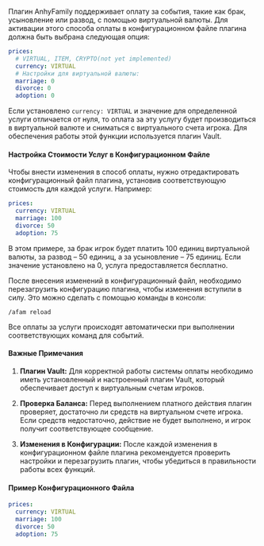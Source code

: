 Плагин AnhyFamily поддерживает оплату за события, такие как брак, усыновление или развод, с помощью виртуальной валюты. Для активации этого способа оплаты в конфигурационном файле плагина должна быть выбрана следующая опция:

```yaml
prices:
  # VIRTUAL, ITEM, CRYPTO(not yet implemented)
  currency: VIRTUAL
  # Настройки для виртуальной валюты:
  marriage: 0
  divorce: 0
  adoption: 0
```

Если установлено `currency: VIRTUAL` и значение для определенной услуги отличается от нуля, то оплата за эту услугу будет производиться в виртуальной валюте и сниматься с виртуального счета игрока. Для обеспечения работы этой функции используется плагин Vault.

#### Настройка Стоимости Услуг в Конфигурационном Файле

Чтобы внести изменения в способ оплаты, нужно отредактировать конфигурационный файл плагина, установив соответствующую стоимость для каждой услуги. Например:

```yaml
prices:
  currency: VIRTUAL
  marriage: 100
  divorce: 50
  adoption: 75
```

В этом примере, за брак игрок будет платить 100 единиц виртуальной валюты, за развод – 50 единиц, а за усыновление – 75 единиц. Если значение установлено на 0, услуга предоставляется бесплатно.

После внесения изменений в конфигурационный файл, необходимо перезагрузить конфигурацию плагина, чтобы изменения вступили в силу. Это можно сделать с помощью команды в консоли:

```
/afam reload
```

Все оплаты за услуги происходят автоматически при выполнении соответствующих команд для событий.

#### Важные Примечания

1. **Плагин Vault:** Для корректной работы системы оплаты необходимо иметь установленный и настроенный плагин Vault, который обеспечивает доступ к виртуальным счетам игроков.

2. **Проверка Баланса:** Перед выполнением платного действия плагин проверяет, достаточно ли средств на виртуальном счете игрока. Если средств недостаточно, действие не будет выполнено, и игрок получит соответствующее сообщение.

3. **Изменения в Конфигурации:** После каждой изменения в конфигурационном файле плагина рекомендуется проверить настройки и перезагрузить плагин, чтобы убедиться в правильности работы всех функций.

#### Пример Конфигурационного Файла

```yaml
prices:
  currency: VIRTUAL
  marriage: 100
  divorce: 50
  adoption: 75
```